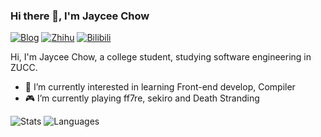 ### Hi there 👋, I'm Jaycee Chow

[![Blog](https://img.shields.io/badge/Blog-nonlinearthink-blue?logo=hexo&style=flat)](https://nonlinearthink.github.io/)
[![Zhihu](https://img.shields.io/badge/ZhiHu-nonlinearthink-blue?logo=zhihu&style=flat)](https://www.zhihu.com/people/neweden-85)
[![Bilibili](https://img.shields.io/badge/Bilibili-nonlinearthink-blue?logo=bilibili&style=flat)](https://space.bilibili.com/22606472)

Hi, I'm Jaycee Chow, a college student, studying software engineering in ZUCC.

- 🌱 I’m currently interested in learning Front-end develop, Compiler
- 🎮 I’m currently playing ff7re, sekiro and Death Stranding

![Stats](https://github-readme-stats.vercel.app/api?username=nonlinearthink&include_all_commits=true&hide_border=true&theme=tokyonight) ![Languages](https://github-readme-stats.vercel.app/api/top-langs/?username=nonlinearthink&&show_icons=true&hide_border=true&theme=tokyonight&layout=compact&langs_count=8&exclude_repo=nonlinearthink.github.io)

<!-- ### ✏ Recent Posts -->

<!--
**nonlinearthink/nonlinearthink** is a ✨ _special_ ✨ repository because its `README.md` (this file) appears on your GitHub profile.

Here are some ideas to get you started:

- 🔭 I’m currently working on ...
- 🌱 I’m currently learning ...
- 👯 I’m looking to collaborate on ...
- 🤔 I’m looking for help with ...
- 💬 Ask me about ...
- 📫 How to reach me: ...
- 😄 Pronouns: ...
- ⚡ Fun fact: ...
-->
